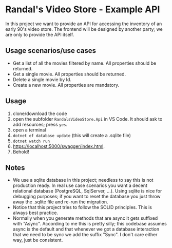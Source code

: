 # Randal's Video Store - Example API

In this project we want to provide an API for accessing the inventory of an early 90's video store. The frontend will be designed by another party; we are only to provide the API itself.

## Usage scenarios/use cases

- Get a list of all the movies filtered by name. All properties should be returned.
- Get a single movie. All properties should be returned.
- Delete a single movie by Id.
- Create a new movie. All properties are mandatory.

## Usage

1. clone/download the code
2. open the subfolder `RandalsVideoStore.Api` in VS Code. It should ask to add resources; press `yes`.
3. open a terminal
4. `dotnet ef database update` (this will create a .sqlite file)
5. `dotnet watch run`
6. <https://localhost:5000/swagger/index.html>.
7. Behold!

## Notes

- We use a sqlite database in this project; needless to say this is not production ready. In real use case scenarios you want a decent relational database (PostgreSQL, SqlServer, ...). Using sqlite is nice for debugging purposes; if you want to reset the database you just throw away the .sqlite file and re-run the migration.
- Notice that this project tries to follow the SOLID principles. This is always best practice.
- Normally when you generate methods that are async it gets suffixed with "Async". According to me this is pretty silly; this codebase assumes async is the default and that whenever we got a database interaction that we need to be sync we add the suffix "Sync". I don't care either way, just be consistent.